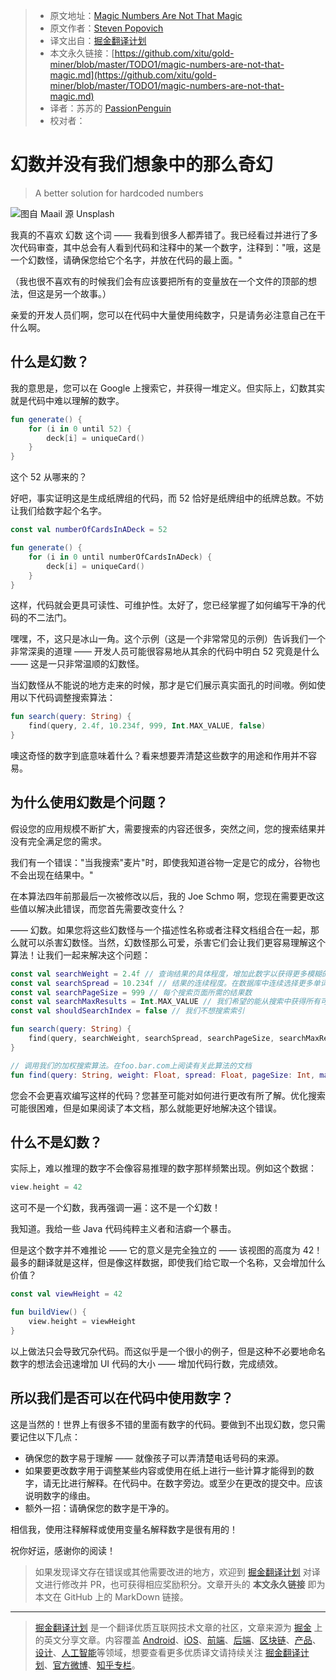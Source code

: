 > * 原文地址：[Magic Numbers Are Not That Magic](https://medium.com/better-programming/magic-numbers-are-not-that-magic-132297d435f5)
> * 原文作者：[Steven Popovich](https://medium.com/@steven.popovich)
> * 译文出自：[掘金翻译计划](https://github.com/xitu/gold-miner)
> * 本文永久链接：[https://github.com/xitu/gold-miner/blob/master/TODO1/magic-numbers-are-not-that-magic.md](https://github.com/xitu/gold-miner/blob/master/TODO1/magic-numbers-are-not-that-magic.md)
> * 译者：苏苏的 [PassionPenguin](https://github.com/PassionPenguin/)
> * 校对者：

# 幻数并没有我们想象中的那么奇幻

> A better solution for hardcoded numbers

![图自 [Maail](https://unsplash.com/@maail?utm_source=unsplash&utm_medium=referral&utm_content=creditCopyText) 源 [Unsplash](https://unsplash.com/s/photos/feathers?utm_source=unsplash&utm_medium=referral&utm_content=creditCopyText)](https://cdn-images-1.medium.com/max/9562/1*fzMDTQAsZ8D9O3YXJwLW5A.jpeg)

我真的不喜欢 幻数 这个词 —— 我看到很多人都弄错了。我已经看过并进行了多次代码审查，其中总会有人看到代码和注释中的某一个数字，注释到："哦，这是一个幻数怪，请确保您给它个名字，并放在代码的最上面。"

（我也很不喜欢有的时候我们会有应该要把所有的变量放在一个文件的顶部的想法，但这是另一个故事。）

亲爱的开发人员们啊，您可以在代码中大量使用纯数字，只是请务必注意自己在干什么啊。

## 什么是幻数？

我的意思是，您可以在 Google 上搜索它，并获得一堆定义。但实际上，幻数其实就是代码中难以理解的数字。

```kotlin
fun generate() {
    for (i in 0 until 52) {
        deck[i] = uniqueCard()
    }
}
```

这个 52 从哪来的？

好吧，事实证明这是生成纸牌组的代码，而 52 恰好是纸牌组中的纸牌总数。不妨让我们给数字起个名字。

```kotlin
const val numberOfCardsInADeck = 52

fun generate() {
    for (i in 0 until numberOfCardsInADeck) {
        deck[i] = uniqueCard()
    }
}
```

这样，代码就会更具可读性、可维护性。太好了，您已经掌握了如何编写干净的代码的不二法门。

嘿嘿，不，这只是冰山一角。这个示例（这是一个非常常见的示例）告诉我们一个非常深奥的道理 —— 开发人员可能很容易地从其余的代码中明白 52 究竟是什么 —— 这是一只非常温顺的幻数怪。

当幻数怪从不能说的地方走来的时候，那才是它们展示真实面孔的时间嗷。例如使用以下代码调整搜索算法：

```kotlin
fun search(query: String) {
    find(query, 2.4f, 10.234f, 999, Int.MAX_VALUE, false)
}
```

噢这奇怪的数字到底意味着什么？看来想要弄清楚这些数字的用途和作用并不容易。

## 为什么使用幻数是个问题？

假设您的应用规模不断扩大，需要搜索的内容还很多，突然之间，您的搜索结果并没有完全满足您的需求。

我们有一个错误："当我搜索"麦片"时，即使我知道谷物一定是它的成分，谷物也不会出现在结果中。"

在本算法四年前那最后一次被修改以后，我的 Joe Schmo 啊，您现在需要更改这些值以解决此错误，而您首先需要改变什么？

—— 幻数。如果您将这些幻数怪与一个描述性名称或者注释文档组合在一起，那么就可以杀害幻数怪。当然，幻数怪那么可爱，杀害它们会让我们更容易理解这个算法！让我们一起来解决这个问题：

```kotlin
const val searchWeight = 2.4f // 查询结果的具体程度，增加此数字以获得更多模糊的结果
const val searchSpread = 10.234f // 结果的连续程度。在数据库中连续选择更多单词
const val searchPageSize = 999 // 每个搜索页面所需的结果数
const val searchMaxResults = Int.MAX_VALUE // 我们希望的能从搜索中获得所有可能的结果
const val shouldSearchIndex = false // 我们不想搜索索引

fun search(query: String) {
    find(query, searchWeight, searchSpread, searchPageSize, searchMaxResults, shouldSearchIndex)
}

// 调用我们的加权搜索算法。在foo.bar.com上阅读有关此算法的文档
fun find(query: String, weight: Float, spread: Float, pageSize: Int, maxResults: Int, index: Boolean) {}
```

您会不会更喜欢编写这样的代码？您甚至可能对如何进行更改有所了解。优化搜索可能很困难，但是如果阅读了本文档，那么就能更好地解决这个错误。

## 什么不是幻数？

实际上，难以推理的数字不会像容易推理的数字那样频繁出现。例如这个数据：

```kotlin
view.height = 42
```

这可不是一个幻数，我再强调一遍：这不是一个幻数！

我知道。我给一些 Java 代码纯粹主义者和洁癖一个暴击。

但是这个数字并不难推论 —— 它的意义是完全独立的 —— 该视图的高度为 42！最多的翻译就是这样，但是像这样数据，即使我们给它取一个名称，又会增加什么价值？

```kotlin
const val viewHeight = 42

fun buildView() {
    view.height = viewHeight
}
```

以上做法只会导致冗杂代码。而这似乎是一个很小的例子，但是这种不必要地命名数字的想法会迅速增加 UI 代码的大小 —— 增加代码行数，完成绩效。

## 所以我们是否可以在代码中使用数字？

这是当然的！世界上有很多不错的里面有数字的代码。要做到不出现幻数，您只需要记住以下几点：

* 确保您的数字易于理解 —— 就像孩子可以弄清楚电话号码的来源。
* 如果要更改数字用于调整某些内容或使用在纸上进行一些计算才能得到的数字，请无比进行解释。在代码中。在数字旁边。或至少在更改的提交中。应该说明数字的缘由。
* 额外一招：请确保您的数字是干净的。

相信我，使用注释解释或使用变量名解释数字是很有用的！

祝你好运，感谢你的阅读！

> 如果发现译文存在错误或其他需要改进的地方，欢迎到 [掘金翻译计划](https://github.com/xitu/gold-miner) 对译文进行修改并 PR，也可获得相应奖励积分。文章开头的 **本文永久链接** 即为本文在 GitHub 上的 MarkDown 链接。

---

> [掘金翻译计划](https://github.com/xitu/gold-miner) 是一个翻译优质互联网技术文章的社区，文章来源为 [掘金](https://juejin.im) 上的英文分享文章。内容覆盖 [Android](https://github.com/xitu/gold-miner#android)、[iOS](https://github.com/xitu/gold-miner#ios)、[前端](https://github.com/xitu/gold-miner#前端)、[后端](https://github.com/xitu/gold-miner#后端)、[区块链](https://github.com/xitu/gold-miner#区块链)、[产品](https://github.com/xitu/gold-miner#产品)、[设计](https://github.com/xitu/gold-miner#设计)、[人工智能](https://github.com/xitu/gold-miner#人工智能)等领域，想要查看更多优质译文请持续关注 [掘金翻译计划](https://github.com/xitu/gold-miner)、[官方微博](http://weibo.com/juejinfanyi)、[知乎专栏](https://zhuanlan.zhihu.com/juejinfanyi)。
